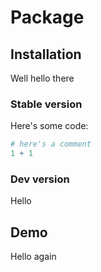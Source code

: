 # Package

## Installation

Well hello there

### Stable version

Here's some code:

```r
# here's a comment
1 + 1
```

### Dev version

Hello

## Demo

Hello again

